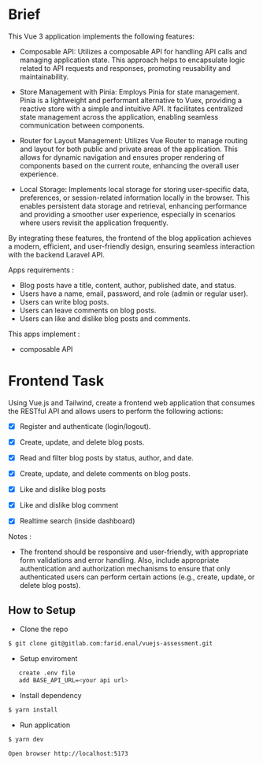# Brief
This Vue 3 application implements the following features:

- Composable API: Utilizes a composable API for handling API calls and managing application state. This approach helps to encapsulate logic related to API requests and responses, promoting reusability and maintainability.

- Store Management with Pinia: Employs Pinia for state management. Pinia is a lightweight and performant alternative to Vuex, providing a reactive store with a simple and intuitive API. It facilitates centralized state management across the application, enabling seamless communication between components.

- Router for Layout Management: Utilizes Vue Router to manage routing and layout for both public and private areas of the application. This allows for dynamic navigation and ensures proper rendering of components based on the current route, enhancing the overall user experience.

- Local Storage: Implements local storage for storing user-specific data, preferences, or session-related information locally in the browser. This enables persistent data storage and retrieval, enhancing performance and providing a smoother user experience, especially in scenarios where users revisit the application frequently.

By integrating these features, the frontend of the blog application achieves a modern, efficient, and user-friendly design, ensuring seamless interaction with the backend Laravel API.

Apps requirements :

- Blog posts have a title, content, author, published date, and status.
- Users have a name, email, password, and role (admin or regular user).
- Users can write blog posts.
- Users can leave comments on blog posts.
- Users can like and dislike blog posts and comments.

This apps implement : 
- composable API
# Frontend Task

Using Vue.js and Tailwind, create a frontend web application that consumes the
RESTful API and allows users to perform the following actions:
- [x] Register and authenticate (login/logout).
- [x] Create, update, and delete blog posts.
- [x] Read and filter blog posts by status, author, and date.
- [x] Create, update, and delete comments on blog posts.
- [x] Like and dislike blog posts
- [x] Like and dislike blog comment

- [x] Realtime search (inside dashboard)

Notes : 
- The frontend should be responsive and user-friendly, with appropriate form
validations and error handling. Also, include appropriate authentication and
authorization mechanisms to ensure that only authenticated users can perform
certain actions (e.g., create, update, or delete blog posts).

## How to Setup

- Clone the repo
```bash
$ git clone git@gitlab.com:farid.enal/vuejs-assessment.git
```
- Setup enviroment
```bash
   create .env file
   add BASE_API_URL=<your api url>
```
- Install dependency
```bash
$ yarn install
```
- Run application
```bash
$ yarn dev
```
```
Open browser http://localhost:5173
```